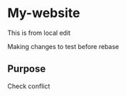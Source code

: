 # My-website

This is from local edit

Making changes to test before rebase

## Purpose

Check conflict
